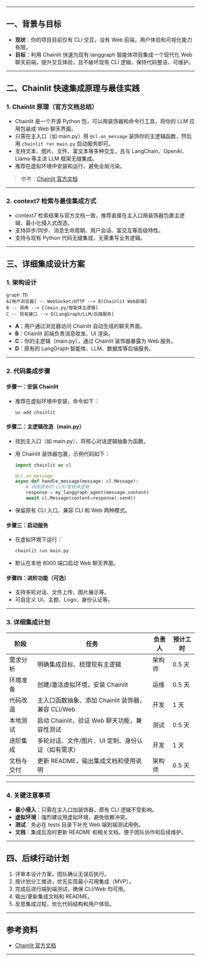 
---

## 一、背景与目标

- **现状**：你的项目目前仅有 CLI 交互，没有 Web 前端，用户体验和可视化能力有限。
- **目标**：利用 Chainlit 快速为现有 langgraph 智能体项目集成一个现代化 Web 聊天前端，提升交互体验，且不破坏现有 CLI 逻辑，保持代码整洁、可维护。

---

## 二、Chainlit 快速集成原理与最佳实践

### 1. Chainlit 原理（官方文档总结）

- Chainlit 是一个开源 Python 包，可以用装饰器和命令行工具，将你的 LLM 应用包装成 Web 聊天界面。
- 只需在主入口（如 main.py）用 `@cl.on_message` 装饰你的主逻辑函数，然后用 `chainlit run main.py` 启动服务即可。
- 支持文本、图片、文件、富文本等多种交互，且与 LangChain、OpenAI、Llama 等主流 LLM 框架无缝集成。
- 推荐在虚拟环境中安装和运行，避免全局污染。

> 参考：[Chainlit 官方文档](https://docs.chainlit.cn/)

---

### 2. context7 检索与最佳集成方式

- context7 检索结果与官方文档一致，推荐直接在主入口用装饰器包裹主逻辑，最小化侵入式改造。
- 支持异步/同步、消息生命周期、用户会话、富交互等高级特性。
- 支持与现有 Python 代码无缝集成，无需重写业务逻辑。

---

## 三、详细集成设计方案

### 1. 架构设计

```mermaid
graph TD
A[用户浏览器] -- WebSocket/HTTP --> B[Chainlit Web前端]
B -- 调用 --> C[main.py/智能体主逻辑]
C -- 现有接口 --> D[LangGraph/LLM/后端服务]
```

- **A**：用户通过浏览器访问 Chainlit 自动生成的聊天界面。
- **B**：Chainlit 前端负责消息收发、UI 渲染。
- **C**：你的主逻辑（main.py），通过 Chainlit 装饰器暴露为 Web 服务。
- **D**：原有的 LangGraph 智能体、LLM、数据库等后端服务。

---

### 2. 代码集成步骤

#### 步骤一：安装 Chainlit

- 推荐在虚拟环境中安装，命令如下：
  ```bash
  uv add chainlit
  ```

#### 步骤二：主逻辑改造（main.py）

- 找到主入口（如 main.py），将核心对话逻辑抽象为函数。
- 用 Chainlit 装饰器包裹，示例代码如下：

  ```python
  import chainlit as cl

  @cl.on_message
  async def handle_message(message: cl.Message):
      # 调用原有的 LLM/智能体逻辑
      response = my_langgraph_agent(message.content)
      await cl.Message(content=response).send()
  ```

- 保留原有 CLI 入口，兼容 CLI 和 Web 两种模式。

#### 步骤三：启动服务

- 在虚拟环境下运行：
  ```bash
  chainlit run main.py
  ```
- 默认在本地 8000 端口启动 Web 聊天界面。

#### 步骤四：进阶功能（可选）

- 支持多轮对话、文件上传、图片展示等。
- 可自定义 UI、主题、Logo、身份认证等。

---

### 3. 详细集成计划

| 阶段         | 任务                                                         | 负责人 | 预计工时 |
|--------------|--------------------------------------------------------------|--------|----------|
| 需求分析     | 明确集成目标、梳理现有主逻辑                                 | 架构师 | 0.5 天   |
| 环境准备     | 创建/激活虚拟环境，安装 Chainlit                             | 运维   | 0.5 天   |
| 代码改造     | 主入口函数抽象、添加 Chainlit 装饰器，兼容 CLI/Web           | 开发   | 1 天     |
| 本地测试     | 启动 Chainlit，验证 Web 聊天功能，兼容性测试                 | 测试   | 0.5 天   |
| 进阶集成     | 多轮对话、文件/图片、UI 定制、身份认证（如有需求）           | 开发   | 1 天     |
| 文档与交付   | 更新 README，输出集成文档和使用说明                          | 架构师 | 0.5 天   |

---

### 4. 关键注意事项

- **最小侵入**：只需在主入口加装饰器，原有 CLI 逻辑不受影响。
- **虚拟环境**：强烈建议用虚拟环境，避免依赖冲突。
- **测试**：务必在 tests 目录下补充 Web 端到端测试用例。
- **文档**：集成后及时更新 README 和相关文档，便于团队协作和后续维护。

---

## 四、后续行动计划

1. 评审本设计方案，团队确认无误后执行。
2. 按计划分工推进，优先实现最小可用集成（MVP）。
3. 完成后进行端到端测试，确保 CLI/Web 均可用。
4. 输出/更新集成文档和 README。
5. 反思集成过程，优化代码结构和用户体验。

---

## 参考资料

- [Chainlit 官方文档](https://docs.chainlit.cn/)

---

